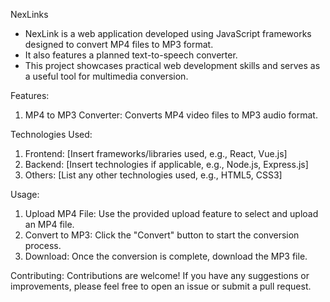 NexLinks
- NexLink is a web application developed using JavaScript frameworks designed to convert MP4 files to MP3 format.
- It also features a planned text-to-speech converter.
- This project showcases practical web development skills and serves as a useful tool for multimedia conversion.

Features:
1. MP4 to MP3 Converter: Converts MP4 video files to MP3 audio format.

Technologies Used:
1. Frontend: [Insert frameworks/libraries used, e.g., React, Vue.js]
2. Backend: [Insert technologies if applicable, e.g., Node.js, Express.js]
3. Others: [List any other technologies used, e.g., HTML5, CSS3]

Usage:
1. Upload MP4 File: Use the provided upload feature to select and upload an MP4 file.
2. Convert to MP3: Click the "Convert" button to start the conversion process.
3. Download: Once the conversion is complete, download the MP3 file.

Contributing:
Contributions are welcome! If you have any suggestions or improvements, please feel free to open an issue or submit a pull request.
